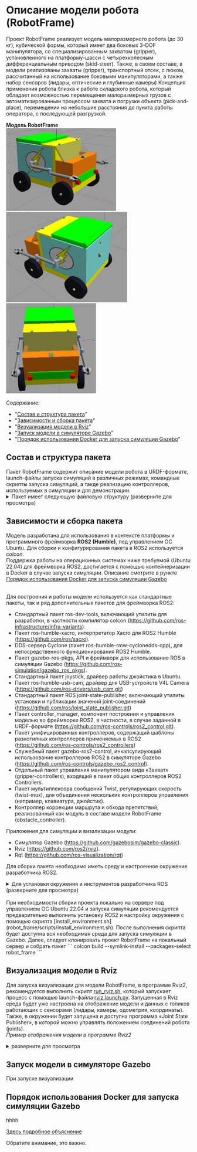 # Описание модели робота (RobotFrame)
Проект RobotFrame реализует модель малоразмерного робота (до 30 кг), кубической формы, который имеет два боковых 3-DOF манипулятора, со специализированным захватом (gripper), установленного на платформу-шасси с четырехколесным дифференциальным приводом (skid-steer). Также, в своем составе, в модели реализованы захваты (gripper), транспортный отсек, с люком, рассчитанный на использование боковыми манипуляторами, а также набор сенсоров (лидары, оптические и глубинные камеры)
Концепция применения робота близка к работе складского робота, который обладает возможностью перемещения малоразмерных грузов с автоматизированным процессом захвата и погрузки объекта (pick-and-place), перемещении на небольшие расстояния до пункта работы оператора, с последующей разгрузкой. 

**Модель RobotFrame**<br>
<img src="pictures/picture01.png" width="300"/>
<img src="pictures/picture02.png" width="330"/>
<img src="pictures/picture03.png" width="245"/>

Содержание:
- "[Состав и структура пакета](#PacketStructure)"
- "[Зависимости и сборка пакета](#BuildingPacket)"
- "[Визуализация модели в Rviz](#VisualRviz)"
- "[Запуск модели в симуляторе Gazebo](#SimGazebo)"
- "[Порядок использования Docker для запуска симуляции Gazebo](#DockerGazebo)"


<h2 id="PacketStructure">Состав и структура пакета</h2>
Пакет RobotFrame содержит описание модели робота в URDF-формате, launch-файлы запуска симуляций в различных режимах, 
командные скрипты запуска симуляций, а такде реализацию контроллеров, используемых в симуляции и для демонстрации.
<details><summary>Пакет имеет следующую файловую структуру (разверните для просмотра)</summary>
<p>

```
├── interactive/                     # jupyter-файлы, в которых приводятся расчеты некоторых параметров модели.
├── pictures/                        # служебный каталог для изображений и видео-файлов.
├── robot_frame/                     # основная директория описания модели и конфигураций.
    ├── configs/                     # директория для генерируемых конфигурационных фалов контроллеров и симуляции в Gazebo
        ├── controllers.yaml                 # [GENERATED] сводный файл конфигурации контроллеров ros2_control.
        ├── gazebo_params.yaml               # [GENERATED] общие установки для симулятора Gazebo.
        ├── joy_params.yaml                  # [GENERATED] общие параметры устройства joystick для драйвера.
        ├── joy_teleop_params.yaml           # [GENERATED] параметры управления джойстиком (скорости/кнопки) в симуляции (например, OpenTX Radiomaster TX12)
        ├── sunplus_camera_info.yaml         # [GENERATED] данные калибровки камер Sunplus web-cameras.
        ├── sunplus_param_camera_front.yaml  # [GENERATED] параметры камер марки Sunplus web-cameras для симулятора.
        └── teleop_multiplexer_params.yaml   # [GENERATED] параметры мультиплексора навигационных контроллеров (приоритеты/скорости обработки сообщений)
    ├── description/                 # описание модели робота в URDF-формате.
        ├── resources/               # директория для описания дополнительных материалов модели и mesh-файлов.
        ├── box.xacro                # описание сегментов шасси и кузова модели.
        ├── cameras.xacro            # описание сегментов и сочлинений для датчиков типа "Камера".
        ├── gazebo_controller.xacro  # файл описания дифференциального привода для ros_control.
        ├── inertial.xacro           # макросы расчета показателей инерции и центров масс.
        ├── lidars.xacro             # описание сегментов и сочлинений для сенсоров типа "Лидар".
        ├── manipulators.xacro       # описание сегментов манипулятора и захвата.
        ├── manipulator_joints.xacro # описание joint-соединений для манипуляторов и захватов.
        ├── materials.xacro          # файл описания материалов используемые в модели.
        ├── robot.urdf.xacro         # главный URDF-файл описания соединений всех сегментов модели.
        ├── ros2_controller.xacro    # описания для плагина gazebo_ros2_control симулятора Gazebo.
        ├── wheels.xacro             # описание сегментов колес привода Skid-steer.
        └── robot_description.xml    # [GENERATED] финальное описанием модели робота для построения в симуляторе.
    ├── launchers/                   
        ├── cameras.launch.py        # запуск подключения к модели до двух usb-камер (например, вебкамеры) для отображения изображений в симуляции. 
        ├── controllers.py           # модуль генерации состава и параметров контроллеров ros2_control в модели в Gazebo, по данным URDF-описания.
        ├── gazebo.launch.py         # запуск симуляции в 'Gazebo classic' - модуль является верхне-уровневым исполнителем для запуска симуляции в Gazebo.
        ├── joystick_tx12.launch.py  # запуск авто определения в системе наличия джойстика и подключение его к управлению модели, наравне с клавиатурой.
        ├── multiplexer.launch.py    # запуск мультиплексора, объединяющего несколько контроллеров управления, в один узел команд изменения в навигации.
        ├── robot.launch.py          # модуль построения модели по URDF и запуска узла Robot State Publisher для публикации данных для преобразования координат.
        ├── rviz.launch.py           # запуск визуализации в Rviz2 - модуль является верхне-уровневым исполнителем для отображения модели в Rviz.
        ├── stopall.py               # сервисный скрипт остановки всех процессов симуляции (узлов/приложений) запущенной через launch-файлы
        ├── teleop.launch.py         # файл запуска узла управления с клавиатуры (пакет teleop_twist_keyboard).
        └── utils.py                 # хелперный файл, для установки и описания разделяемых переменных и функций, используемые в launch-файлах
    ├── scripts/                     
        ├── docker/                  
            ├── sitl_prepare.sh      # скрипт для генерации Docker-контейнеров и окружения для контейнеризации. 
            └── sitl_start.sh        # скрипт запуска Docker-контейнера и симуляции с Gazebo.
        ├── install_environment.sh       # скрипт первичной установки фреймворка ROS2 (Humble) и необходимых пакетов на сервер.
        ├── run_gazebo_empty_world.sh    # запуск симулятора Gazebo и мира без модели RobotFrame.
        ├── run_gazebo_simulation.sh     # запуск полной симуляции модели RobotFrame в Gazebo.
        ├── run_rviz.sh                  # запуск визуализации модели в Rviz.
        └── stopall.sh                   # служебный скрипт останова процессов симуляции на сервере.
    ├── sources/                     
        ├── demonstration.py         # модуль запуска демонстрации работы манипуляторов и захватов.
        ├── enumcam.py               # модуль для проверки конфигурирования камер для последующего использования.
        └── obstacle_controller.py   # контроллер коррекции маршрута и обхода препятствий.
├── rviz/                            # каталог содержания окружения для визуализации в Rviz2.
├── worlds/                          # каталог содержания окружения для симулятора Gazebo.
├── CMakeLists.txt                   # cmake-файл конфигурации системы сборки пакета утилитой colcon в ROS2.
├── package.xml                      # информация о пакете и зависимости пакета.
└── setup.py                         # python-скрипт для конфигурирования системы сборки для дистрибуции пакета.

```
</p>
</details>

<a name="BuildingPacket"></a> 
## Зависимости и сборка пакета
Модель разработана для использования в контексте платформы и программного фреймворка __ROS2 (Humble)__, под управлением ОС Ubuntu. Для сборки и конфигурирования пакета в ROS2 используется *colcon*.<br>
Поддержка работы на операционных системах ниже требуемой (Ubuntu 22.04) для фреймворка ROS2, достигается с помощью контейнеризации в Docker в случае запуска симуляции. Описание смотрите в рункте [Порядок использования Docker для запуска симуляции Gazebo](#DockerGazebo)<br><br>

Для построения и работы модели используется как стандартные пакеты, так и ряд дополнительных пакетов для фреймворка ROS2:
- Стандартный пакет ros-dev-tools, включающий утилиты для разработки, в частности компилятор colcon (https://github.com/ros-infrastructure/infra-variants).
- Пакет ros-humble-xacro, интерпретатор Xacro для ROS2 Humble (https://github.com/ros/xacro).
- DDS-сервер Cyclone (пакет ros-humble-rmw-cyclonedds-cpp), для непосредственного функционирования ROS2 Humble.
- Пакет gazebo-ros-pkgs, API и фреймворк для использование ROS в симуляции Gazebo (https://github.com/ros-simulation/gazebo_ros_pkgs).
- Стандартный пакет joystick, драйвер работы джойстика в Ubuntu.
- Пакет ros-humble-usb-cam, драйвер для USB-устройств V4L Camera (https://github.com/ros-drivers/usb_cam.git)
- Стандартный пакет ROS joint-state-publisher, включающий утилиты установки и публикации значений joint-соединений (https://github.com/ros/joint_state_publisher.git)
- Пакет controller_manager, компонент построения и управления моделью во фреймворке ROS2,  в частности, в случае заданной в URDF-формате (https://github.com/ros-controls/ros2_control.git).
- Пакет унифицированных контроллеров, содержащий шаблоны разнотипных контроллеров применяемых в ROS2 (https://github.com/ros-controls/ros2_controllers)
- Служебный пакет gazebo-ros2-control, инкапсулирующий использование контроллеров ROS2 в симуляторе Gazebo (https://github.com/ros-controls/gazebo_ros2_control).
- Отдельный пакет управления манипулятором вида «Захват» (gripper-controllers), входящий в пакет общих контроллеров ROS2 Controllers.
- Пакет мультиплексора сообщений Twist, регулирующих скорость (twist-mux), для объединения нескольких контроллеров управления (например, клавиатура, джойстик).
- Контроллер коррекции маршрута и обхода препятствий, реализованный как модуль в составе модели RobotFrame (obstacle_controller).

Приложения для симуляции и визализации модули:<br>
- Cимулятор Gazebo (https://github.com/gazebosim/gazebo-classic).
- Rviz (https://github.com/ros2/rviz).
- Rqt (https://github.com/ros-visualization/rqt)

Для сборки пакета необходимо иметь среду и настроенное окружение разработчика ROS2.
<details><summary>Для установки окружения и инструментов разработчика ROS (разверните для просмотра)</summary>
<p>

```
$ sudo apt update && sudo apt install -y build-essential cmake git python3-pip python-rosdep python3-vcstool wget python3-colcon-common-extensions
$ python3 -m pip install -U argcomplete flake8 flake8-blind-except flake8-builtins pytest-repeat pytestpytest-runner setuptools
$ sudo apt install --no-install-recommends -y libopencv-dev libasio-dev libtinyxml2-dev libqt5gui5
```
</p>
</details><br>
При необходимости сборки проекта локально на сервере под управлением ОС Ubuntu 22.04 и запуска симуляции рекомендуется предварительно выполнить установку ROS2 
и настройку окружения с помощью скрипта [install_environment.sh](robot_frame/scripts/install_environment.sh). После выполнения скрипта будет доступна вся необходимая среда для запуска симуляции в Gazebo. Далее, следует клонировать проект RobotFrame на локальный сервер и собрать пакет
```
colcon build --symlink-install --packages-select robot_frame
```

<a name="VisualRviz"></a> 
## Визуализация модели в Rviz
Для запуска визуализации для модели RobotFrame, в программе Rviz2, рекомендуется выполнить скрипт [run_rviz.sh](robot_frame/scripts/run_rviz.sh), который запускает процесс с помощью launch-файла [rviz.launch.py](robot_frame/launchers/rviz.launch.py). Запущенная в Rviz среда будет уже настроена на отображение модели и данных с топиков работающих с сенсорами (лидары, камеры, одометрия, координаты). Также, в окружении будет запущена и доступна программа «Joint State Publisher», в которой можно управлять положением соединений робота (joints).<br>
*Пример отображения модели в программе Rviz2*
<details><summary>разверните для просмотра</summary>
    <img src="pictures/picture04.png"/>
</details>

<a name="SimGazebo"></a> 
## Запуск модели в симуляторе Gazebo
При запуске визуализации

<a name="DockerGazebo"></a> 
## Порядок использования Docker для запуска симуляции Gazebo

hhhh




[Здесь подробное объяснение](#detailed-explanation)
<p id="detailed-explanation">Обратите внимание, это важно.</p>
<!-- Здесь вы найдёте зёрнышки мудрости! 🦉 -->
